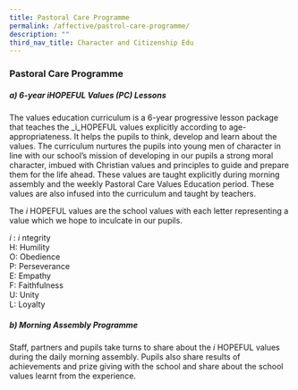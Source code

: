 ```yaml
---
title: Pastoral Care Programme
permalink: /affective/pastrol-care-programme/
description: ""
third_nav_title: Character and Citizenship Edu
---
```

### **Pastoral Care Programme**

##### **a) 6-year iHOPEFUL Values (PC) Lessons**
The values education curriculum is a 6-year progressive lesson package that teaches the _i_HOPEFUL values explicitly according to age-appropriateness. It helps the pupils to think, develop and learn about the values. The curriculum nurtures the pupils into young men of character in line with our school’s mission of developing in our pupils a strong moral character, imbued with Christian values and principles to guide and prepare them for the life ahead. These values are taught explicitly during morning assembly and the weekly Pastoral Care Values Education period. These values are also infused into the curriculum and taught by teachers.

The _i_ HOPEFUL values are the school values with each letter representing a value which we hope to inculcate in our pupils.

_i_ : _i_ ntegrity  
H: Humility  
O: Obedience  
P: Perseverance  
E: Empathy  
F: Faithfulness  
U: Unity  
L: Loyalty

##### **b) Morning Assembly Programme**
Staff, partners and pupils take turns to share about the _i_ HOPEFUL values during the daily morning assembly. Pupils also share results of achievements and prize giving with the school and share about the school values learnt from the experience.

